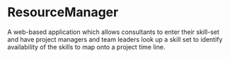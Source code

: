 # ResourceManager
A web-based application which allows consultants to enter their skill-set and have project managers and team leaders look up a skill set to identify availability of the skills to map onto a project time line.
